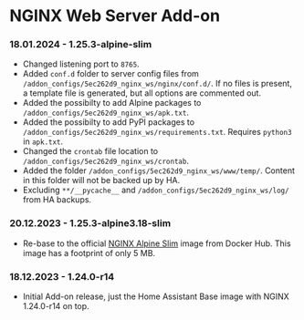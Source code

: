 # NGINX Web Server Add-on

### 18.01.2024 - 1.25.3-alpine-slim
 - Changed listening port to `8765`.
 - Added `conf.d` folder to server config files from `/addon_configs/5ec262d9_nginx_ws/nginx/conf.d/`. If no files is present, a template file is generated, but all options are commented out.
 - Added the possibilty to add Alpine packages to `/addon_configs/5ec262d9_nginx_ws/apk.txt`.
 - Added the possibilty to add PyPI packages to `/addon_configs/5ec262d9_nginx_ws/requirements.txt`. Requires `python3` in `apk.txt`.
 - Changed the `crontab` file location to `/addon_configs/5ec262d9_nginx_ws/crontab`.
- Added the folder `/addon_configs/5ec262d9_nginx_ws/www/temp/`. Content in this folder will not be backed up by HA.
- Excluding `**/__pycache__` and `/addon_configs/5ec262d9_nginx_ws/log/` from HA backups.
 
### 20.12.2023 - 1.25.3-alpine3.18-slim
  - Re-base to the official [NGINX Alpine Slim](https://hub.docker.com/layers/library/nginx/1.25.3-alpine3.18-slim/images/sha256-d196915ddcdba9c28059bf111b2beeeb39d2cd0f8353a1ff4bfbf4b6189f3b0c) image from Docker Hub. This image has a footprint of only 5 MB.


### 18.12.2023 - 1.24.0-r14
  - Initial Add-on release, just the Home Assistant Base image with NGINX 1.24.0-r14 on top.